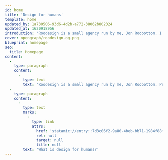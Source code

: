 ```yaml
---
id: home
title: 'Design for humans'
template: home
updated_by: 1a730506-93d6-4d2b-a772-38062b802324
updated_at: 1620918956
introduction: 'Roodesign is a small agency run by me, Jon Roobottom. I''ve worked with the UK government, agencies, and business of all types.'
cover: opengraph/roodesign-og.png
blueprint: homepage
seo:
  title: Homepage
content:
  -
    type: paragraph
    content:
      -
        type: text
        text: 'Roodesign is a small agency run by me, Jon Roobottom. Previously, I''ve worked with the UK government, creative agencies, and business of all kinds.'
  -
    type: paragraph
    content:
      -
        type: text
        marks:
          -
            type: link
            attrs:
              href: 'statamic://entry::7d3c06f2-9a80-4beb-bb71-1984f88f93a0'
              rel: null
              target: null
              title: null
        text: 'What is design for humans?'
---
```

